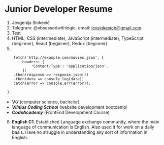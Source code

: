 # Junior Developer Resume

1. Jevgenija Sinkevič
2. Telegram: @obsessedwithlogic, email: [jevsinkevich@gmail.com](mailto:jevsinkevich@gmail.com)
3. Test
4. HTML, CSS (intermediate), JavaScript (intermediate), TypeScript (beginner), React (beginner), Redux (beginner)
5. 
```
    fetch('http://example.com/movies.json', {
        headers: {
            'Content-Type': 'application/json',
        })
    .then(response => response.json())
    .then(data => console.log(data)).
    catch(error => console.err(error));

```
7. 
* ***VU*** (computer science, bachelor)  
* ***Vilnius Coding School*** (website development bootcamp)  
* ***CodeAcademy*** (FrontEnd Development Course)
8. **English C1**. Established Language exchange community, where the main language of communication is English. Also used it for work on a daily basis. Have no struggle in understanding any sort of information in English.